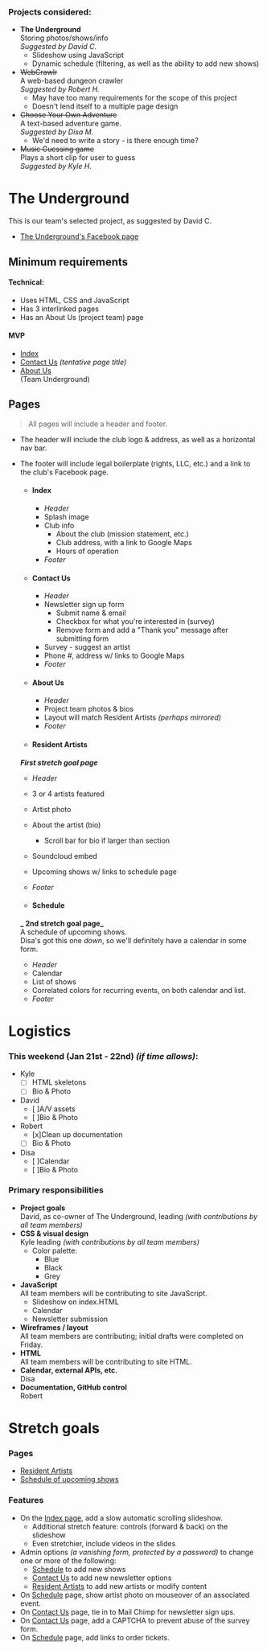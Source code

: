 ### Projects considered:
- **The Underground**  
Storing photos/shows/info  
 _Suggested by David C._  
  - Slideshow using JavaScript
  - Dynamic schedule (filtering, as well as the ability to add new shows)
- ~~WebCrawlr~~  
A web-based dungeon crawler    
_Suggested by Robert H._
  - May have too many requirements for the scope of this project
  - Doesn't lend itself to a multiple page design
- ~~Choose Your Own Adventure~~  
A text-based adventure game.  
_Suggested by Disa M._  
  - We'd need to write a story - is there enough time?
- ~~Music Guessing game~~  
Plays a short clip for user to guess  
_Suggested by Kyle H._

# **The Underground**  
This is our team's selected project, as suggested by David C.  
- [The Underground's Facebook page](https://www.facebook.com/TheUnderground122/)

## Minimum requirements
#### Technical:
  - Uses HTML, CSS and JavaScript
  - Has 3 interlinked pages
  - Has an About Us (project team) page

#### MVP
  - [Index](#index)
  - [Contact Us](#contact-us) _(tentative page title)_
  - [About Us](#about-us)  
  (Team Underground)

## Pages
> All pages will include a header and footer.  
* The header will include the club logo & address, as well as a horizontal nav bar.  
* The footer will include legal boilerplate (rights, LLC, etc.) and a link to the club's Facebook page.

  - #### Index
    - _Header_
    - Splash image
    - Club info
      - About the club (mission statement, etc.)
      - Club address, with a link to Google Maps
      - Hours of operation
    - _Footer_

  - #### Contact Us
    - _Header_
    - Newsletter sign up form
      - Submit name & email
      - Checkbox for what you're interested in (survey)
      - Remove form and add a "Thank you" message after submitting form
    - Survey - suggest an artist
    - Phone #, address w/ links to Google Maps
    - _Footer_

  - #### About Us
    - _Header_
    - Project team photos & bios
    - Layout will match Resident Artists _(perhaps mirrored)_
    - _Footer_

  - #### Resident Artists
  **_First stretch goal page_**
    - _Header_
    - 3 or 4 artists featured
    - Artist photo
    - About the artist (bio)
      - Scroll bar for bio if larger than section
    - Soundcloud embed
    - Upcoming shows w/ links to schedule page
    - _Footer_

  - #### Schedule
  **_ 2nd stretch goal page_**  
  A schedule of upcoming shows.  
  Disa's got this one _down_, so we'll definitely have a calendar in some form.
    - _Header_
    - Calendar
    - List of shows
    - Correlated colors for recurring events, on both calendar and list.
    - _Footer_

# Logistics

### This weekend (Jan 21st - 22nd) _(if time allows)_:
- Kyle
  - [ ] HTML skeletons
  - [ ] Bio & Photo
- David
  - [ ]A/V assets
  - [ ]Bio & Photo
- Robert
  - [x]Clean up documentation
  - [ ] Bio & Photo
- Disa
  - [ ]Calendar
  - [ ]Bio & Photo

### Primary responsibilities
- **Project goals**  
David, as co-owner of The Underground, leading _(with contributions by all team members)_
- **CSS & visual design**  
Kyle leading _(with contributions by all team members)_  
  * Color palette:
    - Blue
    - Black
    - Grey
- **JavaScript**  
All team members will be contributing to site JavaScript.
  - Slideshow on index.HTML
  - Calendar
  - Newsletter submission
- **Wireframes / layout**  
All team members are contributing; initial drafts were completed on Friday.
- **HTML**  
All team members will be contributing to site HTML.
- **Calendar, external APIs, etc.**  
Disa
- **Documentation, GitHub control**  
Robert

# Stretch goals
### Pages
  - [Resident Artists](#resident-artists)
  - [Schedule of upcoming shows](#schedule)

### Features
- On the [Index page](#index), add a slow automatic scrolling slideshow.
  - Additional stretch feature: controls (forward & back) on the slideshow
  - Even stretchier, include videos in the slides
- Admin options _(a vanishing form, protected by a password)_ to change one or more of the following:
  - [Schedule](#schedule) to add new shows
  - [Contact Us](#contact-us) to add new newsletter options
  - [Resident Artists](#resident-artists) to add new artists or modify content  
- On [Schedule](#schedule) page, show artist photo on mouseover of an associated event.
- On [Contact Us](#contact-us) page, tie in to Mail Chimp for newsletter sign ups.
- On [Contact Us](#contact-us) page, add a CAPTCHA to prevent abuse of the survey form.
- On [Schedule](#schedule) page, add links to order tickets.

